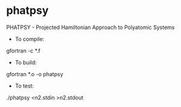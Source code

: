 # phatpsy
PHATPSY - Projected Hamiltonian Approach to Polyatomic Systems

 * To compile:

  gfortran -c *.f

 * To build:

  gfortran *.o -o phatpsy

 * To test:

  ./phatpsy \<n2.stdin \>n2.stdout
